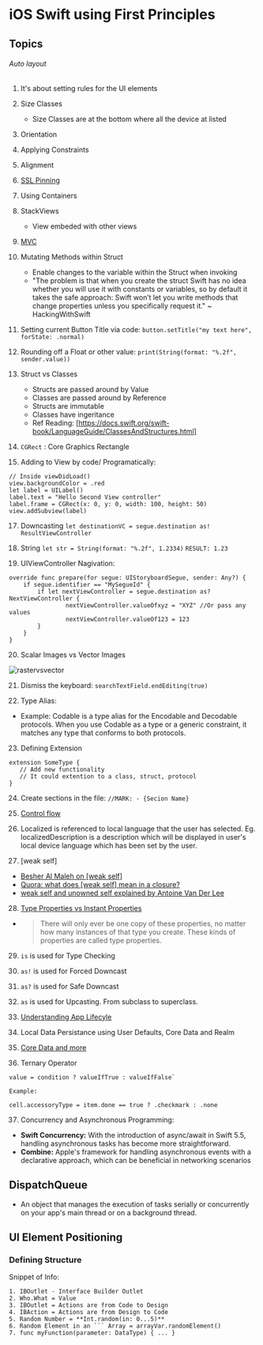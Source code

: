 # iOS Swift using First Principles

## Topics

###### Auto layout 
1. It's about setting rules for the UI elements
2. Size Classes
   - Size Classes are at the bottom where all the device at listed   
4. Orientation
5. Applying Constraints
6. Alignment
7. [SSL Pinning](https://github.com/SSL%2520Pinning.md)
8. Using Containers
9. StackViews
   - View embeded with other views

10. [MVC](https://github.com/patiljignesh/iOS-Swift-with-First-Principles/blob/main/MVC.md) 

11. Mutating Methods within Struct
    - Enable changes to the variable within the Struct when invoking 
    - "The problem is that when you create the struct Swift has no idea whether you will use it with constants or variables, so by default it takes the safe approach: Swift won’t let you write methods that change properties unless you specifically request it." ~ HackingWithSwift

12. Setting current Button Title via code:
`button.setTitle("my text here", forState: .normal)`

13. Rounding off a Float or other value:
`print(String(format: "%.2f", sender.value))`

14. Struct vs Classes
    - Structs are passed around by Value
    - Classes are passed around by Reference
    - Structs are immutable 
    - Classes have ingeritance 
    - Ref Reading: [https://docs.swift.org/swift-book/LanguageGuide/ClassesAndStructures.html] 

15. `CGRect` : Core Graphics Rectangle 

16. Adding to View by code/ Programatically:
```
// Inside viewDidLoad()
view.backgroundColor = .red        
let label = UILabel()
label.text = "Hello Second View controller"
label.frame = CGRect(x: 0, y: 0, width: 100, height: 50)
view.addSubview(label)
```
17. Downcasting
`let destinationVC = segue.destination as! ResultViewController`

18. String 
`let str = String(format: "%.2f", 1.2334)`
`RESULT: 1.23`

19. UIViewController Nagivation:
```
override func prepare(for segue: UIStoryboardSegue, sender: Any?) {
    if segue.identifier == "MySegueId" {
        if let nextViewController = segue.destination as? NextViewController {
                nextViewController.valueOfxyz = "XYZ" //Or pass any values
                nextViewController.valueOf123 = 123
        }
    }
}
```
20. Scalar Images vs Vector Images

![rastervsvector](https://user-images.githubusercontent.com/3880915/124241088-bad42f80-db1b-11eb-9bd8-4c55d4d0326b.png)

21. Dismiss the keyboard: `searchTextField.endEditing(true)`

22. Type Alias: 
- Example: Codable is a type alias for the Encodable and Decodable protocols. When you use Codable as a type or a generic constraint, it matches any type that conforms to both protocols.

23. Defining Extension
```
extension SomeType {
   // Add new functionality
   // It could extention to a class, struct, protocol
}

```

24. Create sections in the file:
` //MARK: - {Secion Name} `  

25. [Control flow](https://docs.swift.org/swift-book/LanguageGuide/ControlFlow.html)

26. Localized is referenced to local language that the user has selected. 
Eg. localizedDescription is a description which will be displayed in user's local device language which has been set by the user.

27. [weak self]
   - [Besher Al Maleh on [weak self]](https://medium.com/flawless-app-stories/you-dont-always-need-weak-self-a778bec505ef)
   - [Quora: what does [weak self] mean in a closure?](https://www.quora.com/What-does-weak-self-mean-in-a-Swift-Closure)
   - [weak self and unowned self explained by Antoine Van Der Lee](https://www.avanderlee.com/swift/weak-self/)
  
28. [Type Properties vs Instant Properties](https://docs.swift.org/swift-book/LanguageGuide/Properties.html#ID264)
- > There will only ever be one copy of these properties, no matter how many instances of that type you create. These kinds of properties are called type properties.

29. `is` is used for Type Checking

30. `as!` is used for Forced Downcast

31. `as?` is used for Safe Downcast 

32. `as` is used for Upcasting. From subclass to superclass.
 
33. [Understanding App Lifecyle](https://developer.apple.com/documentation/uikit/app_and_environment/managing_your_app_s_life_cycle)

34. Local Data Persistance using User Defaults, Core Data and Realm

35. [Core Data and more]()

36. Ternary Operator

```
value = condition ? valueIfTrue : valueIfFalse`

Example:

cell.accessoryType = item.done == true ? .checkmark : .none

```

37. Concurrency and Asynchronous Programming:
   - **Swift Concurrency:** With the introduction of async/await in Swift 5.5, handling asynchronous tasks has become more straightforward.
   - **Combine:** Apple's framework for handling asynchronous events with a declarative approach, which can be beneficial in networking scenarios

## DispatchQueue
- An object that manages the execution of tasks serially or concurrently on your app's main thread or on a background thread.

## UI Element Positioning

### Defining Structure

Snippet of Info:

```
1. IBOutlet - Interface Builder Outlet 
2. Who.What = Value
3. IBOutlet = Actions are from Code to Design
4. IBAction = Actions are from Design to Code 
5. Random Number = **Int.random(in: 0...5)** 
6. Random Element in an ``` Array = arrayVar.randomElement()
7. func myFunction(parameter: DataType) { ... } 
```


